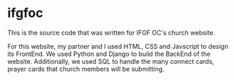 # ifgfoc
This is the source code that was written for IFGF OC's church website.

For this website, my partner and I used HTML, CSS and Javscript to design its
FrontEnd. We used Python and Django to build the BackEnd of the website. 
Additionally, we used SQL to handle the many connect cards, prayer cards that
church members will be submitting.
